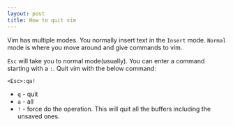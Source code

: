 ```yaml
---
layout: post
title: How to quit vim
---
```

Vim has multiple modes. You normally insert text in the `Insert` mode. `Normal` mode is where you move around and give commands to vim.

`Esc` will take you to normal mode(usually). You can enter a command starting with a `:`. Quit vim with the below command:


```
<Esc>:qa!
```

- `q` - quit
- `a` - all
- `!` - force do the operation.
This will quit all the buffers including the unsaved ones.

